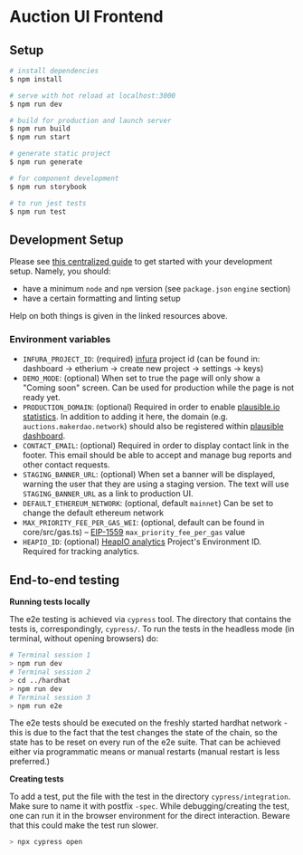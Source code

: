 # Auction UI Frontend

## Setup

```bash
# install dependencies
$ npm install

# serve with hot reload at localhost:3000
$ npm run dev

# build for production and launch server
$ npm run build
$ npm run start

# generate static project
$ npm run generate

# for component development
$ npm run storybook

# to run jest tests
$ npm run test
```

## Development Setup

Please see [this centralized guide](https://github.com/sidestream-tech/guides/blob/main/frontend-development/README.md) to get started with your development setup. Namely, you should:

- have a minimum `node` and `npm` version (see `package.json` `engine` section)
- have a certain formatting and linting setup

Help on both things is given in the linked resources above.

### Environment variables

- `INFURA_PROJECT_ID`: (required) [infura](https://infura.io/) project id (can be found in: dashboard -> etherium -> create new project -> settings -> keys)
- `DEMO_MODE`: (optional) When set to true the page will only show a "Coming soon" screen. Can be used for production while the page is not ready yet.
- `PRODUCTION_DOMAIN`: (optional) Required in order to enable [plausible.io statistics](https://github.com/moritzsternemann/vue-plausible#configuration). In addition to adding it here, the domain (e.g. `auctions.makerdao.network`) should also be registered within [plausible dashboard](https://plausible.io/).
- `CONTACT_EMAIL`: (optional) Required in order to display contact link in the footer. This email should be able to accept and manage bug reports and other contact requests.
- `STAGING_BANNER_URL`: (optional) When set a banner will be displayed, warning the user that they are using a staging version. The text will use `STAGING_BANNER_URL` as a link to production UI.
- `DEFAULT_ETHEREUM_NETWORK`: (optional, default `mainnet`) Can be set to change the default ethereum network
- `MAX_PRIORITY_FEE_PER_GAS_WEI`: (optional, default can be found in core/src/gas.ts) – [EIP-1559](https://eips.ethereum.org/EIPS/eip-1559) `max_priority_fee_per_gas` value
- `HEAPIO_ID`: (optional) [HeapIO analytics](https://heapanalytics.com/) Project's Environment ID. Required for tracking analytics.

## End-to-end testing

**Running tests locally**

The e2e testing is achieved via `cypress` tool. The directory that contains the tests is, correspondingly, `cypress/`.
To run the tests in the headless mode (in terminal, without opening browsers) do:

```sh
# Terminal session 1
> npm run dev
# Terminal session 2
> cd ../hardhat
> npm run dev
# Terminal session 3
> npm run e2e
```

The e2e tests should be executed on the freshly started hardhat network - this is due to the fact that the test changes the state of the chain, so the state has to be reset on every run of the e2e suite. That can be achieved either via programmatic means or manual restarts (manual restart is less preferred.)

**Creating tests**

To add a test, put the file with the test in the directory `cypress/integration`. Make sure to name it with postfix `-spec`.
While debugging/creating the test, one can run it in the browser environment for the direct interaction. Beware that this could make the test run slower.

```sh
> npx cypress open
```
